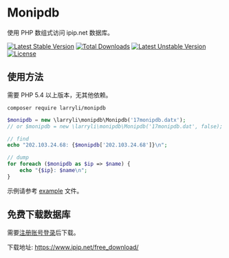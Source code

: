 # Monipdb

使用 PHP 数组式访问 ipip.net 数据库。

[![Latest Stable Version](https://poser.pugx.org/larryli/monipdb/v/stable)](https://packagist.org/packages/larryli/monipdb)
[![Total Downloads](https://poser.pugx.org/larryli/monipdb/downloads)](https://packagist.org/packages/larryli/monipdb)
[![Latest Unstable Version](https://poser.pugx.org/larryli/monipdb/v/unstable)](https://packagist.org/packages/larryli/monipdb)
[![License](https://poser.pugx.org/larryli/monipdb/license)](https://packagist.org/packages/larryli/monipdb)

## 使用方法

需要 PHP 5.4 以上版本，无其他依赖。

```shell
composer require larryli/monipdb
```

```php
$monipdb = new \larryli\monipdb\Monipdb('17monipdb.datx');
// or $monipdb = new \larryli\monipdb\Monipdb('17monipdb.dat', false);

// find
echo "202.103.24.68: {$monipdb['202.103.24.68']}\n";

// dump
for foreach ($monipdb as $ip => $name) {
    echo "{$ip}: $name\n";
}
```

示例请参考 [example](example/monipdb.php) 文件。

## 免费下载数据库

需要[注册账号](https://user.ipip.net/register.html)[登录](https://user.ipip.net/login.html)后下载。

下载地址: https://www.ipip.net/free_download/
